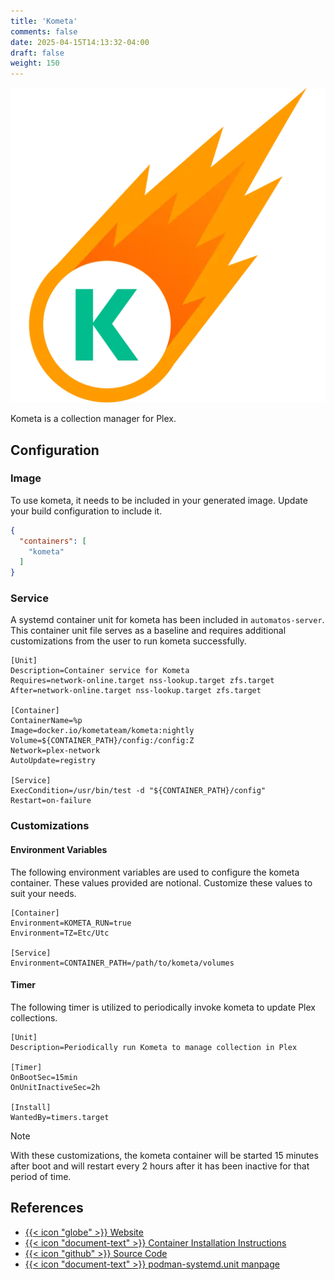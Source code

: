```yaml
---
title: 'Kometa'
comments: false
date: 2025-04-15T14:13:32-04:00
draft: false
weight: 150
---
```

![Kometa](./kometa.webp)

Kometa is a collection manager for Plex.

## Configuration

### Image

To use kometa, it needs to be included in your generated image. Update your build configuration to include it.

```json {filename=".config/my-server-build"}
{
  "containers": [
    "kometa"
  ]
}
```

### Service

A systemd container unit for kometa has been included in `automatos-server`. This container unit file serves as a baseline and requires additional customizations from the user to run kometa successfully.

```systemd {base_url="https://github.com/cubt85iz/automatos-server/blob/main", filename="/etc/containers/systemd/kometa.container"}
[Unit]
Description=Container service for Kometa
Requires=network-online.target nss-lookup.target zfs.target
After=network-online.target nss-lookup.target zfs.target

[Container]
ContainerName=%p
Image=docker.io/kometateam/kometa:nightly
Volume=${CONTAINER_PATH}/config:/config:Z
Network=plex-network
AutoUpdate=registry

[Service]
ExecCondition=/usr/bin/test -d "${CONTAINER_PATH}/config"
Restart=on-failure
```

### Customizations

#### Environment Variables

The following environment variables are used to configure the kometa container. These values provided are notional. Customize these values to suit your needs.

```systemd {filename="/etc/containers/systemd/kometa.container.d/01-variables.conf"}
[Container]
Environment=KOMETA_RUN=true
Environment=TZ=Etc/Utc

[Service]
Environment=CONTAINER_PATH=/path/to/kometa/volumes
```

#### Timer

The following timer is utilized to periodically invoke kometa to update Plex collections.

```systemd {filename="/etc/systemd/system/kometa.timer"}
[Unit]
Description=Periodically run Kometa to manage collection in Plex

[Timer]
OnBootSec=15min
OnUnitInactiveSec=2h

[Install]
WantedBy=timers.target
```

> [!NOTE]
> With these customizations, the kometa container will be started 15 minutes after boot and will restart every 2 hours after it has been inactive for that period of time.

## References

- [{{< icon "globe" >}} Website](https://kometa.wiki/)
- [{{< icon "document-text" >}} Container Installation Instructions](https://kometa.wiki/en/latest/kometa/install/walkthroughs/docker/)
- [{{< icon "github" >}} Source Code](https://github.com/Kometa-Team/Kometa)
- [{{< icon "document-text" >}} podman-systemd.unit manpage](https://docs.podman.io/en/latest/markdown/podman-systemd.unit.5.html)
